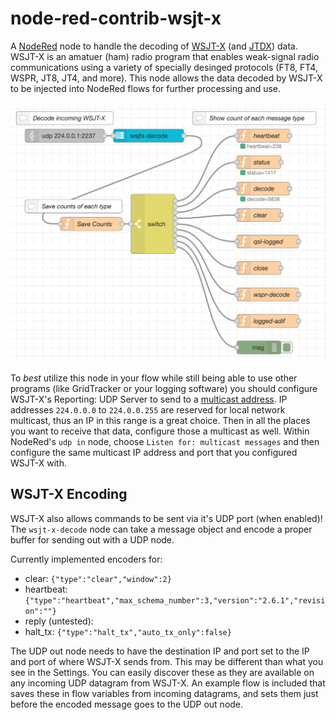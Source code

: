 # node-red-contrib-wsjt-x

A [NodeRed](https://nodered.org) node to handle the decoding of [WSJT-X](https://www.physics.princeton.edu/pulsar/k1jt/wsjtx.html) (and [JTDX](https://www.jtdx.tech/en/)) data. WSJT-X is an amatuer (ham) radio program that enables weak-signal radio communications using a variety of specially desinged protocols (FT8, FT4, WSPR, JT8, JT4, and more). This node allows the data decoded by WSJT-X to be injected into NodeRed flows for further processing and use.

![Example NodeRed Flow](wsjt-x-decode.png)

To *best* utilize this node in your flow while still being able to use other
programs (like GridTracker or your logging software) you should configure WSJT-X's Reporting: UDP Server to send to a [multicast address](https://en.wikipedia.org/wiki/Multicast_address). IP addresses `224.0.0.0` to `224.0.0.255` are reserved for local network multicast, thus an IP in this range is a great choice. Then in all the places you want to receive that data, configure those a multicast as well. Within NodeRed's `udp in` node, choose `Listen for: multicast messages` and then configure the same multicast IP address and port that you configured
WSJT-X with.

## WSJT-X Encoding

WSJT-X also allows commands to be sent via it's UDP port (when enabled)! The `wsjt-x-decode` node can take a message object and encode a proper buffer for sending out with a UDP node.

Currently implemented encoders for:

- clear: `{"type":"clear","window":2}`
- heartbeat: `{"type":"heartbeat","max_schema_number":3,"version":"2.6.1","revision":""}`
- reply (untested):
- halt_tx: `{"type":"halt_tx","auto_tx_only":false}`

The UDP out node needs to have the destination IP and port set to the IP and port of where WSJT-X sends from. This may be different than what you see in the Settings. You can easily discover these as they are available on any incoming UDP datagram from WSJT-X. An example flow is included that saves these in flow variables from incoming datagrams, and sets them just before the encoded message goes to the UDP out node.


